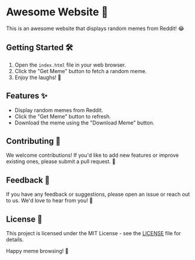 # Awesome Website 🚀

This is an awesome website that displays random memes from Reddit! 😂

## Getting Started 🛠️

1. Open the `index.html` file in your web browser.
2. Click the "Get Meme" button to fetch a random meme.
3. Enjoy the laughs! 🎉

## Features ✨

- Display random memes from Reddit.
- Click the "Get Meme" button to refresh.
- Download the meme using the "Download Meme" button.

## Contributing 🤝

We welcome contributions! If you'd like to add new features or improve existing ones, please submit a pull request. 🙌

## Feedback 💬

If you have any feedback or suggestions, please open an issue or reach out to us. We'd love to hear from you! 📣

## License 📝

This project is licensed under the MIT License - see the [LICENSE](LICENSE) file for details.

Happy meme browsing! 🎉
